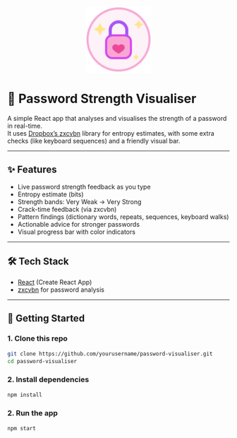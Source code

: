 <p align="center">
  <img src="public/logo.svg" alt="Cute Lock Logo" width="150"/>
</p>

# 🔑 Password Strength Visualiser

A simple React app that analyses and visualises the strength of a password in real-time.  
It uses [Dropbox’s zxcvbn](https://github.com/dropbox/zxcvbn) library for entropy estimates, with some extra checks (like keyboard sequences) and a friendly visual bar.

---

## ✨ Features

- Live password strength feedback as you type
- Entropy estimate (bits)
- Strength bands: Very Weak → Very Strong
- Crack-time feedback (via zxcvbn)
- Pattern findings (dictionary words, repeats, sequences, keyboard walks)
- Actionable advice for stronger passwords
- Visual progress bar with color indicators

---

## 🛠 Tech Stack

- [React](https://react.dev/) (Create React App)
- [zxcvbn](https://www.npmjs.com/package/zxcvbn) for password analysis

---

## 🚀 Getting Started

### 1. Clone this repo
```bash
git clone https://github.com/yourusername/password-visualiser.git
cd password-visualiser
```

### 2. Install dependencies
```bash
npm install
```

### 2. Run the app
```bash
npm start
```
